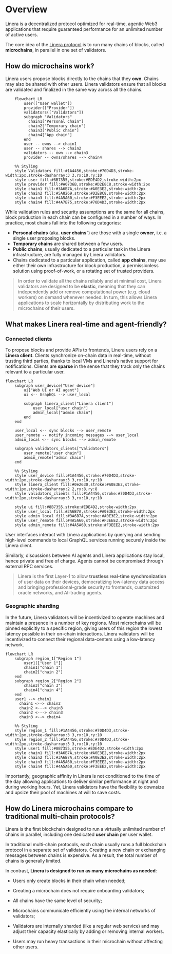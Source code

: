 # Overview

Linera is a decentralized protocol optimized for real-time, agentic Web3
applications that require guaranteed performance for an unlimited number of
active users.

The core idea of the [Linera protocol](https://linera.io/whitepaper) is to run
many chains of blocks, called **microchains**, in parallel in one set of
validators.

## How do microchains work?

Linera users propose blocks directly to the chains that they **own**. Chains may
also be shared with other users. Linera validators ensure that all blocks are
validated and finalized in the same way across all the chains.

```mermaid
    flowchart LR
        user(["User wallet"])
        provider(["Provider"])
        validators(["Validators"])
        subgraph "Validators"
          chain1["Personal chain"]
          chain2["Temporary chain"]
          chain3["Public chain"]
          chain4["App chain"]
        end
        user -- owns --> chain1
        user -- shares --> chain2
        validators -- own --> chain3
        provider -- owns/shares --> chain4

    %% Styling
    style Validators fill:#1A4456,stroke:#70D4D3,stroke-width:2px,stroke-dasharray:3 3,rx:10,ry:10
    style user fill:#8B7355,stroke:#EDE4D2,stroke-width:2px
    style provider fill:#A0736B,stroke:#D2E8C8,stroke-width:2px
    style chain1 fill:#3A6B7A,stroke:#A0E3E2,stroke-width:2px
    style chain2 fill:#5A8269,stroke:#D2E8C8,stroke-width:2px
    style chain3 fill:#4A5A60,stroke:#F3EEE2,stroke-width:2px
    style chain4 fill:#4A7B75,stroke:#70D4D3,stroke-width:2px

```

While validation rules and security assumptions are the same for all chains,
block production in each chain can be configured in a number of ways. In
practice, most chains fall into the following categories:

- **Personal chains** (aka. **user chains**”) are those with a single **owner**,
  i.e. a single user proposing blocks.
- **Temporary chains** are shared between a few users.
- **Public chains**, usually dedicated to a particular task in the Linera
  infrastructure, are fully managed by Linera validators.
- Chains dedicated to a particular application, called **app chains**, may use
  either their own infrastructure for block production, a permissionless
  solution using proof-of-work, or a rotating set of trusted providers.

> In order to validate all the chains reliably and at minimal cost, Linera
> validators are designed to be **elastic**, meaning that they can independently
> add or remove computational power (e.g. cloud workers) on demand whenever
> needed. In turn, this allows Linera applications to scale horizontally by
> distributing work to the microchains of their users.

## What makes Linera real-time and agent-friendly?

### Connected clients

To propose blocks and provide APIs to frontends, Linera users rely on a **Linera
client**. Clients synchronize on-chain data in real-time, without trusting third
parties, thanks to local VMs and Linera’s native support for notifications.
Clients are **sparse** in the sense that they track only the chains relevant to
a particular user.

```mermaid
flowchart LR
    subgraph user_device["User device"]
        ui["Web UI or AI agent"]
        ui <-- GraphQL --> user_local

        subgraph linera_client["Linera client"]
            user_local["user chain"]
            admin_local["admin chain"]
        end
    end

    user_local <-- sync blocks --> user_remote
    user_remote -- notify incoming messages --> user_local
    admin_local <-- sync blocks --> admin_remote

    subgraph validators_clients["Validators"]
        user_remote["user chain"]
        admin_remote["admin chain"]
    end

    %% Styling
    style user_device fill:#1A4456,stroke:#70D4D3,stroke-width:2px,stroke-dasharray:3 3,rx:10,ry:10
    style linera_client fill:#0e2630,stroke:#A0E3E2,stroke-width:1px,stroke-dasharray:2 2,rx:8,ry:8
    style validators_clients fill:#1A4456,stroke:#70D4D3,stroke-width:2px,stroke-dasharray:3 3,rx:10,ry:10

    style ui fill:#8B7355,stroke:#EDE4D2,stroke-width:2px
    style user_local fill:#3A6B7A,stroke:#A0E3E2,stroke-width:2px
    style admin_local fill:#3A6B7A,stroke:#A0E3E2,stroke-width:2px
    style user_remote fill:#4A5A60,stroke:#F3EEE2,stroke-width:2px
    style admin_remote fill:#4A5A60,stroke:#F3EEE2,stroke-width:2px

```

User interfaces interact with Linera applications by querying and sending
high-level commands to local GraphQL services running securely inside the Linera
client.

Similarly, discussions between AI agents and Linera applications stay local,
hence private and free of charge. Agents cannot be compromised through external
RPC services.

> Linera is the first Layer-1 to allow **trustless real-time synchronization**
> of user data on their devices, democratizing low-latency data access and
> bringing professional-grade security to frontends, customized oracle networks,
> and AI-trading agents.

### Geographic sharding

In the future, Linera validators will be incentivized to operate machines and
maintain a presence in a number of key regions. Most microchains will be pinned
explicitly to a specific region, giving users of this region the lowest latency
possible in their on-chain interactions. Linera validators will be incentivized
to connect their regional data-centers using a low-latency network.

```mermaid
flowchart LR
    subgraph region_1["Region 1"]
        user1(["User 1"])
        chain1["chain 1"]
        chain2["chain 2"]
    end
    subgraph region_2["Region 2"]
        chain3["chain 3"]
        chain4["chain 4"]
    end
    user1 --> chain1
	  chain1 <--> chain2
	  chain2 <---> chain3
	  chain2 <---> chain3
	  chain3 <--> chain4

    %% Styling
    style region_1 fill:#1A4456,stroke:#70D4D3,stroke-width:2px,stroke-dasharray:3 3,rx:10,ry:10
    style region_2 fill:#1A4456,stroke:#70D4D3,stroke-width:2px,stroke-dasharray:3 3,rx:10,ry:10
    style user1 fill:#8B7355,stroke:#EDE4D2,stroke-width:2px
    style chain1 fill:#3A6B7A,stroke:#A0E3E2,stroke-width:2px
    style chain2 fill:#3A6B7A,stroke:#A0E3E2,stroke-width:2px
    style chain3 fill:#4A5A60,stroke:#F3EEE2,stroke-width:2px
    style chain4 fill:#4A5A60,stroke:#F3EEE2,stroke-width:2px

```

Importantly, geographic affinity in Linera is not conditioned to the time of the
day allowing applications to deliver similar performance at night and during
working hours. Yet, Linera validators have the flexibility to downsize and
upsize their pool of machines at will to save costs.

## How do Linera microchains compare to traditional multi-chain protocols?

Linera is the first blockchain designed to run a virtually unlimited number of
chains in parallel, including one dedicated **user chain** per user wallet.

In traditional multi-chain protocols, each chain usually runs a full blockchain
protocol in a separate set of validators. Creating a new chain or exchanging
messages between chains is expensive. As a result, the total number of chains is
generally limited.

In contrast, **Linera is designed to run as many microchains as needed**:

- Users only create blocks in their chain when needed;

- Creating a microchain does not require onboarding validators;

- All chains have the same level of security;

- Microchains communicate efficiently using the internal networks of validators;

- Validators are internally sharded (like a regular web service) and may adjust
  their capacity elastically by adding or removing internal workers.

- Users may run heavy transactions in their microchain without affecting other
  users.
